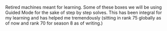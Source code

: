 Retired machines meant for learning. Some of these boxes we will be using Guided Mode for the sake of step by step solves. This has been integral for my learning and has helped me tremendously (sitting in rank 75 globally as of now and rank 70 for season 8 as of writing.)